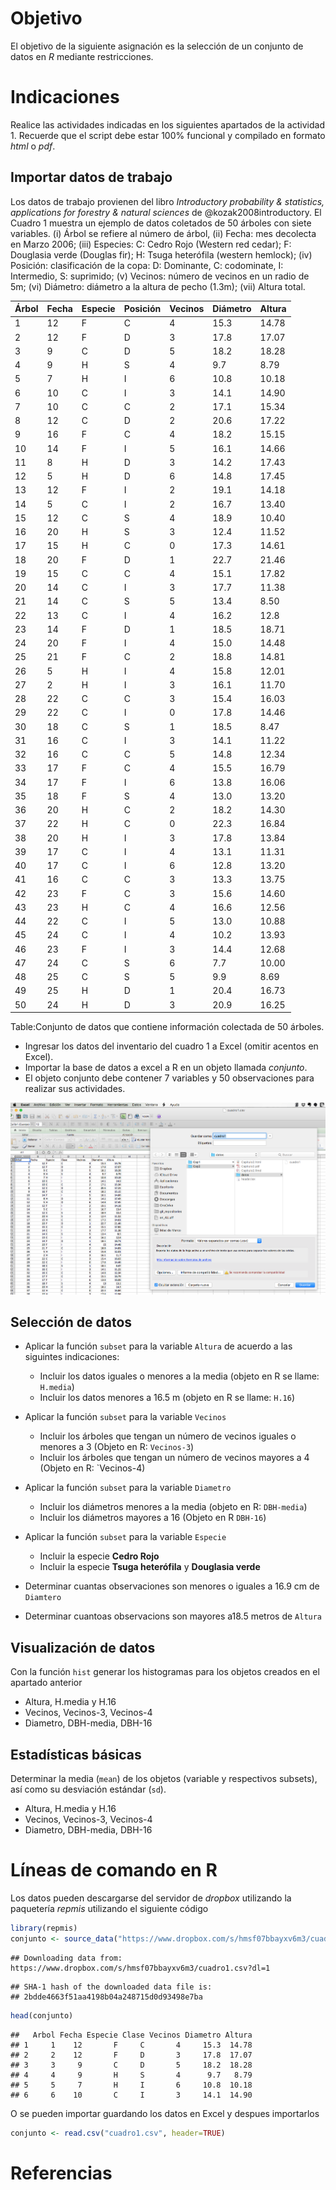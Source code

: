 
# Objetivo

El objetivo de la siguiente asignación es la selección de un conjunto de datos en _R_  mediante restricciones.


# Indicaciones
Realice las actividades indicadas en los siguientes apartados de la actividad 1. Recuerde que el script debe estar 100% funcional y compilado en formato _html_ o _pdf_.

## Importar datos de trabajo


Los datos de trabajo provienen del libro _Introductory probability & statistics, applications for forestry & natural sciences_ de @kozak2008introductory. El Cuadro 1 muestra un ejemplo de datos coletados de 50 árboles con siete variables.
(i) Árbol se refiere al número de árbol, (ii) Fecha: mes  decolecta en Marzo 2006; (iii) Especies: C: Cedro Rojo (Western red cedar); F: Douglasia verde (Douglas fir); H: Tsuga heterófila (western hemlock); (iv) Posición: clasificación de la copa: D: Dominante, C: codominate, I: Intermedio, S: suprimido; (v) Vecinos: número de vecinos en un radio de 5m; (vi) Diámetro: diámetro a la altura de pecho (1.3m); (vii) Altura total.


| Árbol | Fecha | Especie | Posición | Vecinos | Diámetro | Altura |
|-------|-------|---------|----------|---------|----------|--------|
| 1     | 12    | F       | C        | 4       | 15.3     | 14.78  |
| 2     | 12    | F       | D        | 3       | 17.8     | 17.07  |
| 3     | 9     | C       | D        | 5       | 18.2     | 18.28  |
| 4     | 9     | H       | S        | 4       | 9.7      | 8.79   |
| 5     | 7     | H       | I        | 6       | 10.8     | 10.18  |
| 6     | 10    | C       | I        | 3       | 14.1     | 14.90  |
| 7     | 10    | C       | C        | 2       | 17.1     | 15.34  |
| 8     | 12    | C       | D        | 2       | 20.6     | 17.22  |
| 9     | 16    | F       | C        | 4       | 18.2     | 15.15  |
| 10    | 14    | F       | I        | 5       | 16.1     | 14.66  |
| 11    | 8     | H       | D        | 3       | 14.2     | 17.43  |
| 12    | 5     | H       | D        | 6       | 14.8     | 17.45  |
| 13    | 12    | F       | I        | 2       | 19.1     | 14.18  |
| 14    | 5     | C       | I        | 2       | 16.7     | 13.40  |
| 15    | 12    | C       | S        | 4       | 18.9     | 10.40  |
| 16    | 20    | H       | S        | 3       | 12.4     | 11.52  |
| 17    | 15    | H       | C        | 0       | 17.3     | 14.61  |
| 18    | 20    | F       | D        | 1       | 22.7     | 21.46  |
| 19    | 15    | C       | C        | 4       | 15.1     | 17.82  |
| 20    | 14    | C       | I        | 3       | 17.7     | 11.38  |
| 21    | 14    | C       | S        | 5       | 13.4     | 8.50   |
| 22    | 13    | C       | I        | 4       | 16.2     | 12.8   |
| 23    | 14    | F       | D        | 1       | 18.5     | 18.71  |
| 24    | 20    | F       | I        | 4       | 15.0     | 14.48  |
| 25    | 21    | F       | C        | 2       | 18.8     | 14.81  |
| 26    | 5     | H       | I        | 4       | 15.8     | 12.01  |
| 27    | 2     | H       | I        | 3       | 16.1     | 11.70  |
| 28    | 22    | C       | C        | 3       | 15.4     | 16.03  |
| 29    | 22    | C       | I        | 0       | 17.8     | 14.46  |
| 30    | 18    | C       | S        | 1       | 18.5     | 8.47   |
| 31    | 16    | C       | I        | 3       | 14.1     | 11.22  |
| 32    | 16    | C       | C        | 5       | 14.8     | 12.34  |
| 33    | 17    | F       | C        | 4       | 15.5     | 16.79  |
| 34    | 17    | F       | I        | 6       | 13.8     | 16.06  |
| 35    | 18    | F       | S        | 4       | 13.0     | 13.20  |
| 36    | 20    | H       | C        | 2       | 18.2     | 14.30  |
| 37    | 22    | H       | C        | 0       | 22.3     | 16.84  |
| 38    | 20    | H       | I        | 3       | 17.8     | 13.84  |
| 39    | 17    | C       | I        | 4       | 13.1     | 11.31  |
| 40    | 17    | C       | I        | 6       | 12.8     | 13.20  |
| 41    | 16    | C       | C        | 3       | 13.3     | 13.75  |
| 42    | 23    | F       | C        | 3       | 15.6     | 14.60  |
| 43    | 23    | H       | C        | 4       | 16.6     | 12.56  |
| 44    | 22    | C       | I        | 5       | 13.0     | 10.88  |
| 45    | 24    | C       | I        | 4       | 10.2     | 13.93  |
| 46    | 23    | F       | I        | 3       | 14.4     | 12.68  |
| 47    | 24    | C       | S        | 6       | 7.7      | 10.00  |
| 48    | 25    | C       | S        | 5       | 9.9      | 8.69   |
| 49    | 25    | H       | D        | 1       | 20.4     | 16.73  |
| 50    | 24    | H       | D        | 3       | 20.9     | 16.25  |

Table:Conjunto de datos que contiene información colectada de 50 árboles. 

* Ingresar los datos del inventario del cuadro 1 a Excel (omitir acentos en Excel). 
* Importar la base de datos a excel a R en un objeto llamada _conjunto_.
* El objeto conjunto debe contener 7 variables y 50 observaciones para realizar sus actividades. 

![Guardar los datos de Excel en formato _.csv_ para importar los datos a la consola de _R_.][Ingreso]

## Selección de datos

+ Aplicar la función `subset` para la variable `Altura` de acuerdo a las siguintes indicaciones:

    + Incluir los datos iguales o menores a la media (objeto en R se llame: `H.media`)
    + Incluir los datos menores a 16.5 m (objeto en R se llame: `H.16`)

+ Aplicar la función `subset` para la variable `Vecinos` 

    + Incluir los árboles que tengan un número de vecinos iguales o menores a 3 (Objeto en R: `Vecinos-3`)
    + Incluir los árboles que tengan un número de vecinos mayores a 4 (Objeto en R: `Vecinos-4)
    
+ Aplicar la función `subset` para la variable `Diametro` 
    
    + Incluir los diámetros menores a la media (objeto en R: `DBH-media`)
    + Incluir los diámetros mayores a 16 (Objeto en R `DBH-16`)
    
+ Aplicar la función `subset` para la variable `Especie` 
    + Incluir la especie __Cedro Rojo__
    + Incluir la especie __Tsuga heterófila__ y __Douglasia verde__

+ Determinar cuantas observaciones son menores o iguales a 16.9 cm de `Diamtero`
+ Determinar cuantoas observacions son mayores a18.5 metros de `Altura`  


## Visualización de datos

Con la función `hist` generar los histogramas para los objetos creados en el apartado anterior

+ Altura, H.media y H.16
+ Vecinos, Vecinos-3, Vecinos-4
+ Diametro, DBH-media, DBH-16


## Estadísticas básicas

Determinar la media (`mean`) de los objetos (variable y respectivos subsets), así como su desviación estándar (`sd`).

+ Altura, H.media y H.16
+ Vecinos, Vecinos-3, Vecinos-4
+ Diametro, DBH-media, DBH-16

# Líneas de comando en R

Los datos pueden descargarse del servidor de _dropbox_ utilizando la paquetería _repmis_  utilizando el siguiente código


```r
library(repmis)
conjunto <- source_data("https://www.dropbox.com/s/hmsf07bbayxv6m3/cuadro1.csv?dl=1")
```

```
## Downloading data from: https://www.dropbox.com/s/hmsf07bbayxv6m3/cuadro1.csv?dl=1
```

```
## SHA-1 hash of the downloaded data file is:
## 2bdde4663f51aa4198b04a248715d0d93498e7ba
```

```r
head(conjunto)
```

```
##   Arbol Fecha Especie Clase Vecinos Diametro Altura
## 1     1    12       F     C       4     15.3  14.78
## 2     2    12       F     D       3     17.8  17.07
## 3     3     9       C     D       5     18.2  18.28
## 4     4     9       H     S       4      9.7   8.79
## 5     5     7       H     I       6     10.8  10.18
## 6     6    10       C     I       3     14.1  14.90
```

O se pueden importar guardando los datos en Excel y despues importarlos


```r
conjunto <- read.csv("cuadro1.csv", header=TRUE)
```


# Referencias



[Ingreso]: figuras/Importar.png
[dropbox]: figuras/dropbox.png
